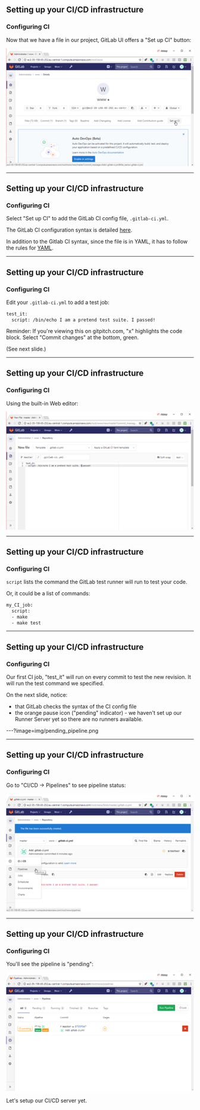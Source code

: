 ## Setting up your CI/CD infrastructure
### Configuring CI

Now that we have a file in our project, GitLab UI offers a "Set up CI" button:

![notice the "Set up CI" button](img/setup_ci.png)

---

## Setting up your CI/CD infrastructure
### Configuring CI

Select "Set up CI" to add the GitLab CI config file, `.gitlab-ci.yml`.

The GitLab CI configuration syntax is detailed
[here](https://docs.gitlab.com/ce/ci/yaml/README.html).

In addition to the Gitlab CI syntax, since the file is in YAML,
it has to follow the rules for [YAML](http://yaml.org).

---
## Setting up your CI/CD infrastructure
### Configuring CI

Edit your `.gitlab-ci.yml` to add a test job:


```console
test_it:
  script: /bin/echo I am a pretend test suite. I passed!
```
Reminder: If you're viewing this on gitpitch.com, "x" highlights the code block.
Select "Commit changes" at the bottom, green.

(See next slide.)

---
## Setting up your CI/CD infrastructure
### Configuring CI
Using the built-in Web editor:

![img](img/pretend_test_1.png)

---

## Setting up your CI/CD infrastructure
### Configuring CI

`script` lists the command the GitLab test runner will run to test your code.

Or, it could be a list of commands:

```console
my_CI_job:
  script:
  - make
  - make test
```


---


## Setting up your CI/CD infrastructure
### Configuring CI

Our first CI job, "test_it" will run on every commit 
to test the new revision. It will run the test command
we specified.

On the next slide, notice:
- that GitLab checks the syntax of the CI config file
- the orange pause icon ("pending" indicator) - we haven't
set up our Runner Server yet so there are no runners available.

---?image=img/pending_pipeline.png

---
## Setting up your CI/CD infrastructure
### Configuring CI
Go to "CI/CD -> Pipelines" to see pipeline status:

![pipelines menu](img/pipelines_menu.png)

---
## Setting up your CI/CD infrastructure
### Configuring CI
You'll see the pipeline is "pending":

![stuck pipeline](img/stuck_pipeline.png)

Let's setup our CI/CD server yet.
